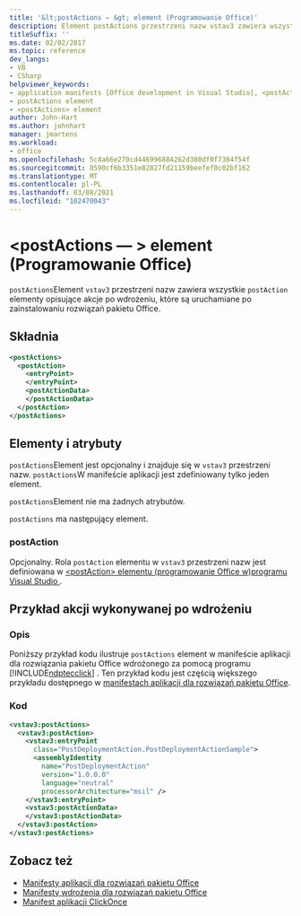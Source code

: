 ```yaml
---
title: '&lt;postActions — &gt; element (Programowanie Office)'
description: Element postActions przestrzeni nazw vstav3 zawiera wszystkie elementy postAction opisujące akcje po wdrożeniu, które są uruchamiane po zainstalowaniu rozwiązań pakietu Office.
titleSuffix: ''
ms.date: 02/02/2017
ms.topic: reference
dev_langs:
- VB
- CSharp
helpviewer_keywords:
- application manifests [Office development in Visual Studio], <postActions> element
- postActions element
- <postActions> element
author: John-Hart
ms.author: johnhart
manager: jmartens
ms.workload:
- office
ms.openlocfilehash: 5c4a66e270cd446996884262d380df0f7384f54f
ms.sourcegitcommit: 8590cf6b3351e82827fd21159beefef0c02bf162
ms.translationtype: MT
ms.contentlocale: pl-PL
ms.lasthandoff: 03/08/2021
ms.locfileid: "102470043"
---
```

# <a name="ltpostactionsgt-element-office-development"></a>&lt;postActions — &gt; element (Programowanie Office)
  `postActions`Element `vstav3` przestrzeni nazw zawiera wszystkie `postAction` elementy opisujące akcje po wdrożeniu, które są uruchamiane po zainstalowaniu rozwiązań pakietu Office.

## <a name="syntax"></a>Składnia

```xml
<postActions>
  <postAction>
    <entryPoint>
    </entryPoint>
    <postActionData>
    </postActionData>
  </postAction>
</postActions>
```

## <a name="elements-and-attributes"></a>Elementy i atrybuty
 `postActions`Element jest opcjonalny i znajduje się w `vstav3` przestrzeni nazw. `postActions`W manifeście aplikacji jest zdefiniowany tylko jeden element.

 `postActions`Element nie ma żadnych atrybutów.

 `postActions` ma następujący element.

### <a name="postaction"></a>postAction
 Opcjonalny. Rola `postAction` elementu w `vstav3` przestrzeni nazw jest definiowana w [&#60;postAction&#62; elementu &#40;programowanie Office w&#41;programu Visual Studio ](../vsto/postaction-element-office-development-in-visual-studio.md).

## <a name="post-deployment-action-example"></a>Przykład akcji wykonywanej po wdrożeniu

### <a name="description"></a>Opis
 Poniższy przykład kodu ilustruje `postActions` element w manifeście aplikacji dla rozwiązania pakietu Office wdrożonego za pomocą programu [!INCLUDE[ndptecclick](../vsto/includes/ndptecclick-md.md)] . Ten przykład kodu jest częścią większego przykładu dostępnego w [manifestach aplikacji dla rozwiązań pakietu Office](../vsto/application-manifests-for-office-solutions.md).

### <a name="code"></a>Kod

```xml
<vstav3:postActions>
  <vstav3:postAction>
    <vstav3:entryPoint
      class="PostDeploymentAction.PostDeploymentActionSample">
      <assemblyIdentity
        name="PostDeploymentAction"
        version="1.0.0.0"
        language="neutral"
        processorArchitecture="msil" />
    </vstav3:entryPoint>
    <vstav3:postActionData>
    </vstav3:postActionData>
  </vstav3:postAction>
</vstav3:postActions>
```

## <a name="see-also"></a>Zobacz też

- [Manifesty aplikacji dla rozwiązań pakietu Office](../vsto/application-manifests-for-office-solutions.md)
- [Manifesty wdrożenia dla rozwiązań pakietu Office](../vsto/deployment-manifests-for-office-solutions.md)
- [Manifest aplikacji ClickOnce](../deployment/clickonce-application-manifest.md)
